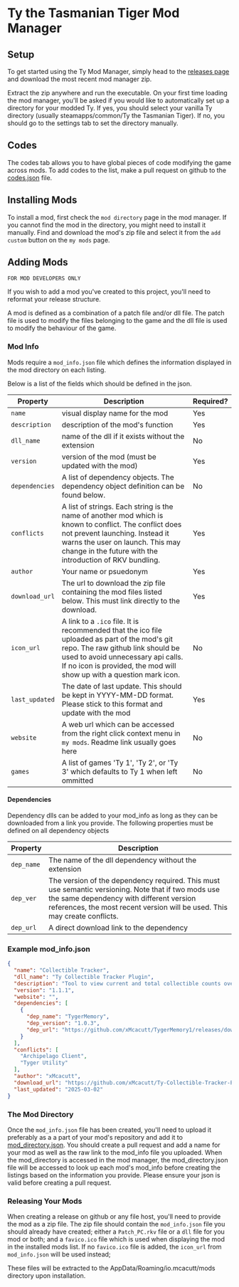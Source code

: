 # Ty the Tasmanian Tiger Mod Manager

## Setup

To get started using the Ty Mod Manager, simply head to the [releases page](http://github.com/xMcacutt/ty1_mod_manager/releases) and download the most recent mod manager zip.

Extract the zip anywhere and run the executable. On your first time loading the mod manager, you'll be asked if you would like to automatically set up a directory for your modded Ty. If yes, you should select your vanilla Ty directory (usually steamapps/common/Ty the Tasmanian Tiger). If no, you should go to the settings tab to set the directory manually.

## Codes

The codes tab allows you to have global pieces of code modifying the game across mods. To add codes to the list, make a pull request on github to the [codes.json](http://github.com/xMcacutt/ty1_mod_manager/blob/master/resource/codes.json) file.

## Installing Mods

To install a mod, first check the `mod directory` page in the mod manager. If you cannot find the mod in the directory, you might need to install it manually. Find and download the mod's zip file and select it from the `add custom` button on the `my mods` page.

## Adding Mods

`FOR MOD DEVELOPERS ONLY`

If you wish to add a mod you've created to this project, you'll need to reformat your release structure.

A mod is defined as a combination of a patch file and/or dll file. The patch file is used to modify the files belonging to the game and the dll file is used to modify the behaviour of the game. 

### Mod Info

Mods require a `mod_info.json` file which defines the information displayed in the mod directory on each listing.

Below is a list of the fields which should be defined in the json.

| Property       | Description                                                                                                                                                                                                                                     | Required? |
| -------------- | ----------------------------------------------------------------------------------------------------------------------------------------------------------------------------------------------------------------------------------------------- | --------- |
| `name`         | visual display name for the mod                                                                                                                                                                                                                 | Yes       |
| `description`  | description of the mod's function                                                                                                                                                                                                               | Yes       |
| `dll_name`     | name of the dll if it exists without the extension                                                                                                                                                                                              | No        |
| `version`      | version of the mod (must be updated with the mod)                                                                                                                                                                                               | Yes       |
| `dependencies` | A list of dependency objects. The dependency object definition can be found below.                                                                                                                                                              | No        |
| `conflicts`    | A list of strings. Each string is the name of another mod which is known to conflict. The conflict does not prevent launching. Instead it warns the user on launch. This may change in the future with the introduction of RKV bundling.        | Yes       |
| `author`       | Your name or psuedonym                                                                                                                                                                                                                          | Yes       |
| `download_url` | The url to download the zip file containing the mod files listed below. This must link directly to the download.                                                                                                                                | Yes       |
| `icon_url`     | A link to a `.ico` file. It is recommended that the ico file uploaded as part of the mod's git repo. The raw github link should be used to avoid unnecessary api calls. If no icon is provided, the mod will show up with a question mark icon. | No        |
| `last_updated` | The date of last update. This should be kept in YYYY-MM-DD format. Please stick to this format and update with the mod                                                                                                                          | Yes       |
| `website`      | A web url which can be accessed from the right click context menu in `my mods`. Readme link usually goes here                                                                                                                                   | No        |
| `games`        | A list of games 'Ty 1', 'Ty 2', or 'Ty 3' which defaults to Ty 1 when left ommitted                                                                                                                                                             | No        |

#### Dependencies

Dependency dlls can be added to your mod_info as long as they can be downloaded from a link you provide. The following properties must be defined on all dependency objects

| Property   | Description                                                                                                                                                                                                                  |
| ---------- | ---------------------------------------------------------------------------------------------------------------------------------------------------------------------------------------------------------------------------- |
| `dep_name` | The name of the dll dependency without the extension                                                                                                                                                                         |
| `dep_ver`  | The version of the dependency required. This must use semantic versioning. Note that if two mods use the same dependency with different version references, the most recent version will be used. This may create conflicts. |
| `dep_url`  | A direct download link to the dependency                                                                                                                                                                                     |

### Example mod_info.json

```json
{
  "name": "Collectible Tracker",
  "dll_name": "Ty Collectible Tracker Plugin",
  "description": "Tool to view current and total collectible counts overlaid onto the game.",
  "version": "1.1.1",
  "website": "",
  "dependencies": [
    {
      "dep_name": "TygerMemory",
      "dep_version": "1.0.3",
      "dep_url": "https://github.com/xMcacutt/TygerMemory1/releases/download/1.0.3/TygerMemory.dll"
    }
  ],
  "conflicts": [
    "Archipelago Client",
    "Tyger Utility"
  ],
  "author": "xMcacutt",
  "download_url": "https://github.com/xMcacutt/Ty-Collectible-Tracker-Plugin/releases/latest/Ty.Collectible.Tracker.Plugin.zip",
  "last_updated": "2025-03-02"
}
```

### The Mod Directory

Once the `mod_info.json` file has been created, you'll need to upload it preferably as a a part of your mod's repository and add it to [mod_directory.json](http://github.com/xMcacutt/ty1_mod_manager/blob/master/mod_directory.json). You should create a pull request and add a name for your mod as well as the raw link to the mod_info file you uploaded. When the mod_directory is accessed in the mod manager, the mod_directory.json file will be accessed to look up each mod's mod_info before creating the listings based on the information you provide. Please ensure your json is valid before creating a pull request.

### Releasing Your Mods

When creating a release on github or any file host, you'll need to provide the mod as a zip file. The zip file should contain the `mod_info.json` file you should already have created; either a `Patch_PC.rkv` file or a `dll` file for you mod or both; and a `favico.ico` file which is used when displaying the mod in the installed mods list. If no `favico.ico` file is added, the `icon_url` from `mod_info.json` will be used instead;

These files will be extracted to the AppData/Roaming/io.mcacutt/mods directory upon installation.


